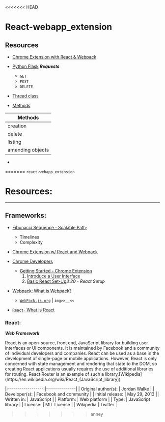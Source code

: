 <<<<<<< HEAD
# React-webapp_extension




## Resources

* [Chrome Extension with React & Webpack](https://www.youtube.com/watch?v=8OCEfOKzpAw)
* [Python Flask]()
  ***Requests***
  * `GET`
  * `POST`
  * `DELETE`

* [Thread class](https://www.javatpoint.com/how-to-create-a-thread-in-java)
* [Methods]()

|Methods|
|-------|
|creation | |
|delete | |
|listing | |
| amending objects | |

* 
=======
`react-webapp_extension`


# Resources:
---

## Frameworks:

* [Fibonacci Sequence - Scalable Path](https://www.scalablepath.com/project-management/agile-points-fibonacci-sequence);

  * Timelines
  * Complexity

* [Chrome Extension w/ React and Webpack](https://www.youtube.com/watch?v=8OCEfOKzpAw)
* [Chrome Developers](https://developer.chrome.com/)
  - [Getting Started - Chrome Extension](https://developer.chrome.com/docs/extensions/mv3/getstarted/)
    1. [Introduce a User Interface](https://developer.chrome.com/docs/extensions/mv3/getstarted/#user_interface)
	2. [Basic React Set-Up](https://www.youtube.com/watch?v=8OCEfOKzpAw&t=200s)*3:20 - React Setup*

* [Webpack: What is Webpack?](https://duckduckgo.com/?q=what+is+webpack&t=brave&ia=web)
  - [`WebPack.js.org`](https://webpack.js.org/) | `img>>__<<`

* [`React`- What is React](https://en.wikipedia.org/wiki/React_(JavaScript_library))


### React:

***Web Framework***
<p>
React is an open-source, front end, JavaScript library for
building user interfaces or UI components.
It is maintained by Facebook and a community of individual developers and companies.
React can be used as a base in the development of single-page or mobile applications.
However, React is only concerned with state management and rendering that state to the DOM,
so creating React applications usually requires the use of additional libraries for routing.
React Router is an example of such a library.[Wikipedia](https://en.wikipedia.org/wiki/React_(JavaScript_library))
</p>

|:------------------:|---------------|
| Original author(s): | Jordan Walke |
| Developer(s): | Facebook and community |
| Initial release: | May 29, 2013 |
| Written in: | JavaScript |
| Platform: | Web platform |
| Type: | JavaScript library |
| License: | MIT License |
| Wikipedia | Twitter |


>>>>>>> anney
